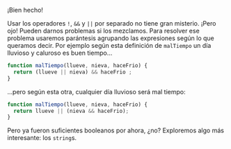 ¡Bien hecho!

Usar los operadores `!`, `&&` y `||` por separado no tiene gran misterio. ¡Pero ojo! Pueden darnos problemas si los mezclamos. Para resolver ese problema usaremos parántesis agrupando las expresiones según lo que queramos decir. Por ejemplo según esta definición de `malTiempo` un día lluvioso y caluroso es buen tiempo...


```javascript
function malTiempo(llueve, nieva, haceFrio) {
  return (llueve || nieva) && haceFrio ;  
}
```

...pero según esta otra, cualquier día lluvioso será mal tiempo:

```javascript
function malTiempo(llueve, nieva, haceFrio) {
  return llueve || (nieva && haceFrio);  
}
```

Pero ya fueron suficientes booleanos por ahora, ¿no? Exploremos algo más interesante: los `string`s. 